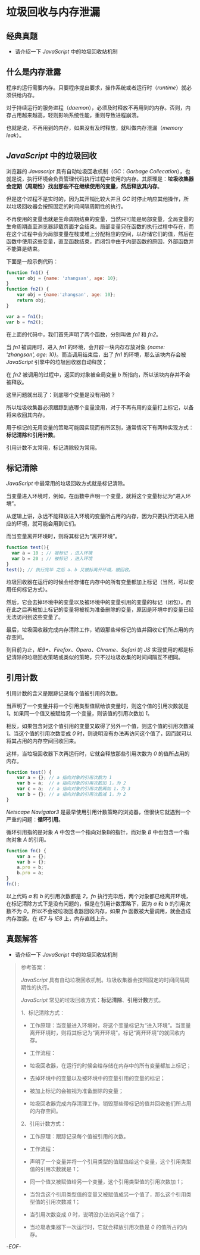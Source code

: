 # 垃圾回收与内存泄漏



## 经典真题



- 请介绍一下 *JavaScript* 中的垃圾回收站机制



## 什么是内存泄露



程序的运行需要内存。只要程序提出要求，操作系统或者运行时（*runtime*）就必须供给内存。

对于持续运行的服务进程（*daemon*），必须及时释放不再用到的内存。否则，内存占用越来越高，轻则影响系统性能，重则导致进程崩溃。

也就是说，不再用到的内存，如果没有及时释放，就叫做内存泄漏（*memory leak*）。



## *JavaScript* 中的垃圾回收



浏览器的 *Javascript* 具有自动垃圾回收机制（*GC*：*Garbage Collecation*），也就是说，执行环境会负责管理代码执行过程中使用的内存。其原理是：**垃圾收集器会定期（周期性）找出那些不在继续使用的变量，然后释放其内存**。

但是这个过程不是实时的，因为其开销比较大并且 *GC* 时停止响应其他操作，所以垃圾回收器会按照固定的时间间隔周期性的执行。

不再使用的变量也就是生命周期结束的变量，当然只可能是局部变量，全局变量的生命周期直至浏览器卸载页面才会结束。局部变量只在函数的执行过程中存在，而在这个过程中会为局部变量在栈或堆上分配相应的空间，以存储它们的值，然后在函数中使用这些变量，直至函数结束，而闭包中由于内部函数的原因，外部函数并不能算是结束。



下面是一段示例代码：

```js
function fn1() {
    var obj = {name: 'zhangsan', age: 10};
}
function fn2() {
    var obj = {name:'zhangsan', age: 10};
    return obj;
}

var a = fn1();
var b = fn2();
```

在上面的代码中，我们首先声明了两个函数，分别叫做 *fn1* 和 *fn2*。

当 *fn1* 被调用时，进入 *fn1* 的环境，会开辟一块内存存放对象 *{name: 'zhangsan', age: 10}*。而当调用结束后，出了 *fn1* 的环境，那么该块内存会被  *JavaScript* 引擎中的垃圾回收器自动释放；

在 *fn2* 被调用的过程中，返回的对象被全局变量 *b* 所指向，所以该块内存并不会被释放。

这里问题就出现了：到底哪个变量是没有用的？

所以垃圾收集器必须跟踪到底哪个变量没用，对于不再有用的变量打上标记，以备将来收回其内存。

用于标记的无用变量的策略可能因实现而有所区别，通常情况下有两种实现方式：**标记清除**和**引用计数**。

引用计数不太常用，标记清除较为常用。



## 标记清除



*JavaScript* 中最常用的垃圾回收方式就是标记清除。

当变量进入环境时，例如，在函数中声明一个变量，就将这个变量标记为“进入环境”。

从逻辑上讲，永远不能释放进入环境的变量所占用的内存，因为只要执行流进入相应的环境，就可能会用到它们。

而当变量离开环境时，则将其标记为“离开环境”。

```js
function test(){
  var a = 10 ; // 被标记 ，进入环境 
  var b = 20 ; // 被标记 ，进入环境
}
test(); // 执行完毕 之后 a、b 又被标离开环境，被回收。
```

垃圾回收器在运行的时候会给存储在内存中的所有变量都加上标记（当然，可以使用任何标记方式）。

然后，它会去掉环境中的变量以及被环境中的变量引用的变量的标记（闭包）。而在此之后再被加上标记的变量将被视为准备删除的变量，原因是环境中的变量已经无法访问到这些变量了。

最后，垃圾回收器完成内存清除工作，销毁那些带标记的值并回收它们所占用的内存空间。

到目前为止，*IE9+、Firefox、Opera、Chrome、Safari* 的 *JS* 实现使用的都是标记清除的垃圾回收策略或类似的策略，只不过垃圾收集的时间间隔互不相同。



## 引用计数



引用计数的含义是跟踪记录每个值被引用的次数。

当声明了一个变量并将一个引用类型值赋给该变量时，则这个值的引用次数就是 *1*。如果同一个值又被赋给另一个变量，则该值的引用次数加 *1*。

相反，如果包含对这个值引用的变量又取得了另外一个值，则这个值的引用次数减 *1*。当这个值的引用次数变成 *0* 时，则说明没有办法再访问这个值了，因而就可以将其占用的内存空间回收回来。

这样，当垃圾回收器下次再运行时，它就会释放那些引用次数为 *0* 的值所占用的内存。

```js
function test() {
    var a = {};	// a 指向对象的引用次数为 1
    var b = a;	// a 指向对象的引用次数加 1，为 2
    var c = a;	// a 指向对象的引用次数再加 1，为 3
    var b = {};	// a 指向对象的引用次数减 1，为 2
}
```

*Netscape Navigator3* 是最早使用引用计数策略的浏览器，但很快它就遇到一个严重的问题：**循环引用**。

循环引用指的是对象 *A* 中包含一个指向对象B的指针，而对象 *B* 中也包含一个指向对象 *A* 的引用。

```js
function fn() {
    var a = {};
    var b = {};
    a.pro = b;
    b.pro = a;
}
fn();
```

以上代码 *a* 和 *b* 的引用次数都是 *2*，*fn* 执行完毕后，两个对象都已经离开环境，在标记清除方式下是没有问题的，但是在引用计数策略下，因为 *a* 和 *b* 的引用次数不为 *0*，所以不会被垃圾回收器回收内存，如果 *fn* 函数被大量调用，就会造成内存泄露。在 *IE7* 与 *IE8* 上，内存直线上升。



## 真题解答



- 请介绍一下 *JavaScript* 中的垃圾回收站机制

> 参考答案：
>
> *JavaScript* 具有自动垃圾回收机制。垃圾收集器会按照固定的时间间隔周期性的执行。
>
> *JavaScript* 常见的垃圾回收方式：**标记清除**、**引用计数**方式。
>
> 1、标记清除方式：
>
> - 工作原理：当变量进入环境时，将这个变量标记为“进入环境”。当变量离开环境时，则将其标记为“离开环境”。标记“离开环境”的就回收内存。
>
> - 工作流程：
>
>  - 垃圾回收器，在运行的时候会给存储在内存中的所有变量都加上标记；
>
>  - 去掉环境中的变量以及被环境中的变量引用的变量的标记；
>
>  - 被加上标记的会被视为准备删除的变量；
>
>  - 垃圾回收器完成内存清理工作，销毁那些带标记的值并回收他们所占用的内存空间。
>
> 2、引用计数方式：
>
> - 工作原理：跟踪记录每个值被引用的次数。
>
> - 工作流程：
>
>  - 声明了一个变量并将一个引用类型的值赋值给这个变量，这个引用类型值的引用次数就是 *1*；
>
>  - 同一个值又被赋值给另一个变量，这个引用类型值的引用次数加 *1*；
>
>  - 当包含这个引用类型值的变量又被赋值成另一个值了，那么这个引用类型值的引用次数减 *1*；
>
>  - 当引用次数变成 *0* 时，说明没办法访问这个值了；
>
>  - 当垃圾收集器下一次运行时，它就会释放引用次数是 *0* 的值所占的内存。



-*EOF*-


